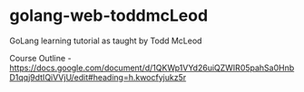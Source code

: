 # golang-web-toddmcLeod
GoLang learning tutorial as taught by Todd McLeod

Course Outline - https://docs.google.com/document/d/1QKWp1VYd26uiQZWIR05pahSa0HnbD1qqj9dtIQiVVjU/edit#heading=h.kwocfyjukz5r
